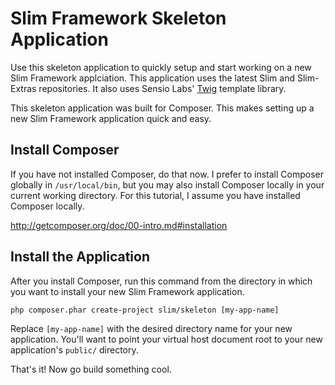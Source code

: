 # Slim Framework Skeleton Application

Use this skeleton application to quickly setup and start working on a new Slim Framework applciation. This application uses the latest Slim and Slim-Extras repositories. It also uses Sensio Labs' [Twig](http://twig.sensiolabs.org) template library.

This skeleton application was built for Composer. This makes setting up a new Slim Framework application quick and easy.

## Install Composer

If you have not installed Composer, do that now. I prefer to install Composer globally in `/usr/local/bin`, but you may also install Composer locally in your current working directory. For this tutorial, I assume you have installed Composer locally.

<http://getcomposer.org/doc/00-intro.md#installation>

## Install the Application

After you install Composer, run this command from the directory in which you want to install your new Slim Framework application.

    php composer.phar create-project slim/skeleton [my-app-name]

Replace <code>[my-app-name]</code> with the desired directory name for your new application. You'll want to point your virtual host document root to your new application's `public/` directory.

That's it! Now go build something cool.
